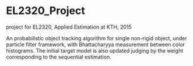 # EL2320_Project
project for EL2320, Applied Estimation at KTH, 2015

An probabilistic object tracking algorithm for single non-rigid object, under particle filter framework, with Bhattacharyya measurement between color histograms. The initial target model is also updated judging by the weight corresponding to the sequential estimation.
